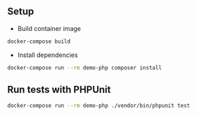 ## Setup
- Build container image
```bash
docker-compose build
```

- Install dependencies
```bash
docker-compose run --rm demo-php composer install
```

## Run tests with PHPUnit
```bash
docker-compose run --rm demo-php ./vendor/bin/phpunit test
```